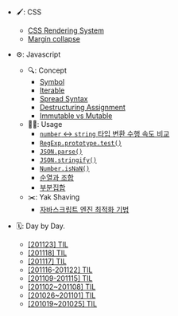 - 🖌: CSS

  - [CSS Rendering System](/docs/css/css-rendering-system/css-rendering-system.md)
  - [Margin collapse](/docs/css/margin-collapse/margin-collapse.md)

- ⚙️: Javascript

  - 🔍: Concept
    - [Symbol](/docs/javascript/concept/symbol/symbol.md)
    - [Iterable](/docs/javascript/concept/iterable/iterable.md)
    - [Spread Syntax](/docs/javascript/concept/spread-syntax/spread-syntax.md)
    - [Destructuring Assignment](/docs/javascript/concept/destructuring-assignment/destructuring-assignment.md)
    - [Immutable vs Mutable](/docs/javascript/concept/immutable-vs-mutable/immutable-vs-mutable.md)
  - 👍🏻: Usage
    - [`number` ↔ `string` 타입 변환 수행 속도 비교](/docs/javascript/usage/type-conversion-comparison/type-conversion-comparison.md)
    - [`RegExp.prototype.test()`](/docs/javascript/usage/RegExp.prototype.test.md)
    - [`JSON.parse()`](/docs/javascript/usage/JSON.parse.md)
    - [`JSON.stringify()`]()
    - [`Number.isNaN()`](/docs/javascript/usage/Number.isNaN.md)
    - [순열과 조합](/docs/javascript/usage/permutations-and-combinations.md)
    - [부분집합](/docs/javascript/usage/subset.md)
  - ✂️: Yak Shaving
    - [자바스크립트 엔진 최적화 기법](/docs/javascript/concept/javascript-engine-optimization/javascript-engine-optimization.md)

- 🗓: Day by Day.
  - [[201123] TIL](/docs/day-by-day/201123-TIL.md)
  - [[201118] TIL](/docs/day-by-day/201118-TIL.md)
  - [[201117] TIL](/docs/day-by-day/201117-TIL.md)
  - [[201116-201122] TIL](/docs/day-by-day/201116-201122-TIL.md)
  - [[201109-201115] TIL](/docs/day-by-day/201109-201115-TIL.md)
  - [[201102~201108] TIL](/docs/day-by-day/201102-201108-TIL.md)
  - [[201026~201101] TIL](/docs/day-by-day/201026-201101-TIL.md)
  - [[201019~201025] TIL](/docs/day-by-day/201019-201025-TIL.md)
